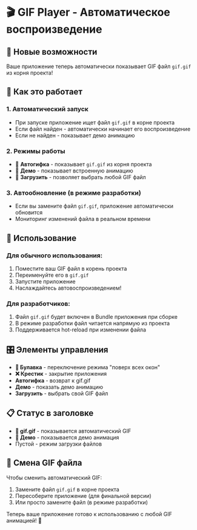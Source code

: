 # 🎬 GIF Player - Автоматическое воспроизведение

## 🚀 Новые возможности

Ваше приложение теперь автоматически показывает GIF файл `gif.gif` из корня проекта!

## 📁 Как это работает

### 1. **Автоматический запуск**
- При запуске приложение ищет файл `gif.gif` в корне проекта
- Если файл найден - автоматически начинает его воспроизведение
- Если не найден - показывает демо анимацию

### 2. **Режимы работы**
- 📁 **Автогифка** - показывает `gif.gif` из корня проекта
- 🎨 **Демо** - показывает встроенную анимацию
- 📂 **Загрузить** - позволяет выбрать любой GIF файл

### 3. **Автообновление** (в режиме разработки)
- Если вы замените файл `gif.gif`, приложение автоматически обновится
- Мониторинг изменений файла в реальном времени

## 🎯 Использование

### Для обычного использования:
1. Поместите ваш GIF файл в корень проекта
2. Переименуйте его в `gif.gif`
3. Запустите приложение
4. Наслаждайтесь автовоспроизведением!

### Для разработчиков:
1. Файл `gif.gif` будет включен в Bundle приложения при сборке
2. В режиме разработки файл читается напрямую из проекта
3. Поддерживается hot-reload при изменении файла

## 🎛️ Элементы управления

- **📌 Булавка** - переключение режима "поверх всех окон"
- **❌ Крестик** - закрытие приложения
- **Автогифка** - возврат к gif.gif
- **Демо** - показать демо анимацию
- **Загрузить** - выбрать свой GIF файл

## 📋 Статус в заголовке

- **📁 gif.gif** - показывается автоматический GIF
- **🎨 Демо** - показывается демо анимация
- Пустой - режим загрузки файлов

## 🔄 Смена GIF файла

Чтобы сменить автоматический GIF:
1. Замените файл `gif.gif` в корне проекта
2. Пересоберите приложение (для финальной версии)
3. Или просто замените файл (в режиме разработки)

Теперь ваше приложение готово к использованию с любой GIF анимацией! 🎉
